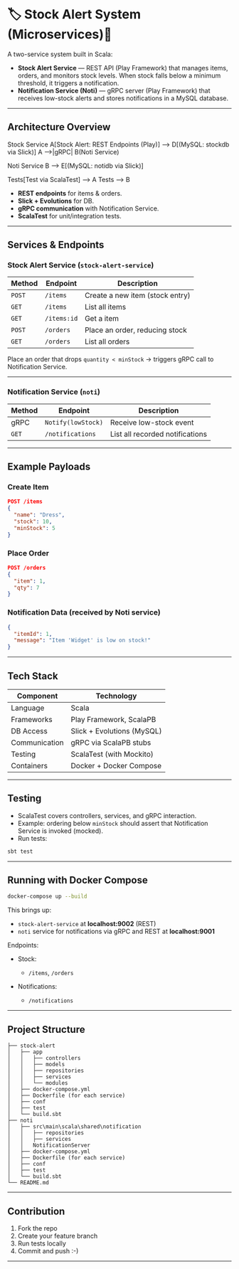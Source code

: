 
# 🏷 Stock Alert System (Microservices)🛒

A two-service system built in Scala:

- **Stock Alert Service** — REST API (Play Framework) that manages items, orders, and monitors stock levels. When stock falls below a minimum threshold, it triggers a notification.
- **Notification Service (Noti)** — gRPC server (Play Framework) that receives low-stock alerts and stores notifications in a MySQL database.

---

##  Architecture Overview


  Stock Service
    A[Stock Alert: REST Endpoints (Play)] --> D[(MySQL: stockdb via Slick)]
    A -->|gRPC| B(Noti Service)
  
  Noti Service
    B --> E[(MySQL: notidb via Slick)]
  
  Tests[Test via ScalaTest] --> A
  Tests --> B


* **REST endpoints** for items & orders.
* **Slick + Evolutions** for DB.
* **gRPC communication** with Notification Service.
* **ScalaTest** for unit/integration tests.

---

## Services & Endpoints

### Stock Alert Service (`stock-alert-service`)

| Method | Endpoint   | Description                     |
| ------ | ---------  | ------------------------------- |
| `POST` | `/items`   | Create a new item (stock entry) |
| `GET`  | `/items`   | List all items                  |
| `GET`  | `/items:id`| Get a item                      |
| `POST` | `/orders`  | Place an order, reducing stock  |
| `GET`  | `/orders`  | List all orders                 |

Place an order that drops `quantity < minStock` → triggers gRPC call to Notification Service.

---

### Notification Service (`noti`)

| Method | Endpoint           | Description                     |
| ------ | ------------------ | ------------------------------- |
| gRPC   | `Notify(lowStock)` | Receive low-stock event         |
| `GET`  | `/notifications`   | List all recorded notifications |

---

## Example Payloads

### Create Item

```json
POST /items
{
  "name": "Dress",
  "stock": 10,
  "minStock": 5
}
```

### Place Order

```json
POST /orders
{
  "item": 1,
  "qty": 7
}
```

### Notification Data (received by Noti service)

```json
{
  "itemId": 1,
  "message": "Item 'Widget' is low on stock!"
}
```

---

## Tech Stack

| Component     | Technology                 |
| ------------- | -------------------------- |
| Language      | Scala                      |
| Frameworks    | Play Framework, ScalaPB    |
| DB Access     | Slick + Evolutions (MySQL) |
| Communication | gRPC via ScalaPB stubs     |
| Testing       | ScalaTest (with Mockito)   |
| Containers    | Docker + Docker Compose    |

---

## Testing

* ScalaTest covers controllers, services, and gRPC interaction.
* Example: ordering below `minStock` should assert that Notification Service is invoked (mocked).
* Run tests:

```bash
sbt test
```

---

## Running with Docker Compose

```bash
docker-compose up --build
```

This brings up:

* `stock-alert-service` at **localhost:9002** (REST)
* `noti` service for notifications via gRPC and REST at **localhost:9001**

Endpoints:

* Stock:

  * `/items`, `/orders`
* Notifications:

  * `/notifications`

---

## Project Structure

```
├── stock-alert
│   ├── app
│   │   ├── controllers
│   │   ├── models
│   │   ├── repositories
│   │   ├── services
│   │   └── modules
│   ├── docker-compose.yml
│   ├── Dockerfile (for each service)
│   ├── conf
│   ├── test
│   └── build.sbt
├── noti
│   ├── src\main\scala\shared\notification
│   │   ├── repositories
│   │   ├── services
│   │   NotificationServer 
│   ├── docker-compose.yml
│   ├── Dockerfile (for each service)
│   ├── conf
│   ├── test
│   └── build.sbt
└── README.md
```

---

## Contribution

1. Fork the repo
2. Create your feature branch
3. Run tests locally
4. Commit and push :-)

---
